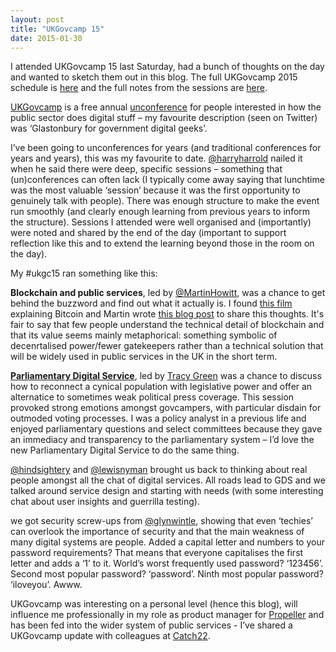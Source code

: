 ```yaml
---
layout: post
title: "UKGovcamp 15"
date: 2015-01-30
---
```


I attended UKGovcamp 15 last Saturday, had a bunch of thoughts on the day and wanted to sketch them out in this blog. The full UKGovcamp 2015 schedule is [here](http://lanyrd.com/2015/ukgc15/schedule/) and the full notes from the sessions are [here](https://drive.google.com/folderview?id=0Bw75qK9Aqm79NjQwNXRCNTRxM1k&usp=drive_web&tid=0Bw75qK9Aqm79dExUMnB0MXZUZ0k#list).

[UKGovcamp](http://www.ukgovcamp.com/) is a free annual [unconference](https://en.wikipedia.org/wiki/Unconference) for people interested in how the public sector does digital stuff – my favourite description (seen on Twitter) was ‘Glastonbury for government digital geeks’.

I’ve been going to unconferences for years (and traditional conferences for years and years), this was my favourite to date. [@harryharrold](https://twitter.com/harryharrold/status/559030118085959681) nailed it when he said there were deep, specific sessions – something that (un)conferences can often lack (I typically come away saying that lunchtime was the most valuable ‘session’ because it was the first opportunity to genuinely talk with people). There was enough structure to make the event run smoothly (and clearly enough learning from previous years to inform the structure). Sessions I attended were well organised and (importantly) were noted and shared by the end of the day (important to support reflection like this and to extend the learning beyond those in the room on the day).

My #ukgc15 ran something like this:

**Blockchain and public services**, led by [@MartinHowitt](https://twitter.com/MartinHowitt), was a chance to get behind the buzzword and find out what it actually is. I found [this film](https://www.youtube.com/watch?v=YIVAluSL9SU) explaining Bitcoin and Martin wrote [this blog post](https://forestandtrees.wordpress.com/2015/01/25/ukgc15-the-local-government-blockchain/) to share this thoughts. It's fair to say that few people understand the technical detail of blockchain and that its value seems mainly metaphorical: something symbolic of decenrtalised power/fewer gatekeepers rather than a technical solution that will be widely used in public services in the UK in the short term.

**[Parliamentary Digital Service](https://pds.blog.parliament.uk/)**, led by [Tracy Green](https://twitter.com/greentrac) was a chance to discuss how to reconnect a cynical population with legislative power and offer an alternatice to sometimes weak political press coverage. This session provoked strong emotions amongst govcampers, with particular disdain for outmoded voting processes. I was a policy analyst in a previous life and enjoyed parliamentary questions and select committees because they gave an immediacy and transparency to the parliamentary system – I’d love the new Parliamentary Digital Service to do the same thing.

[@hindsightery](https://twitter.com/hindsightery) and [@lewisnyman](https://twitter.com/lewisnyman) brought us back to thinking about real people amongst all the chat of digital services. All roads lead to GDS and we talked around service design and starting with needs (with some interesting chat about user insights and guerrilla testing).

we got security screw-ups from [@glynwintle](https://twitter.com/glynwintle), showing that even ‘techies’ can overlook the importance of security and that the main weakness of many digital systems are people. Added a capital letter and numbers to your password requirements? That means that everyone capitalises the first letter and adds a ‘1’ to it. World’s worst frequently used password? ‘123456’. Second most popular password? ‘password’. Ninth most popular password? ‘iloveyou’. Awww.

UKGovcamp was interesting on a personal level (hence this blog), will influence me professionally in my role as product manager for [Propeller](http://www.thisispropeller.org.uk/) and has been fed into the wider system of public services - I’ve shared a UKGovcamp update with colleagues at [Catch22](http://www.catch-22.org.uk/).

